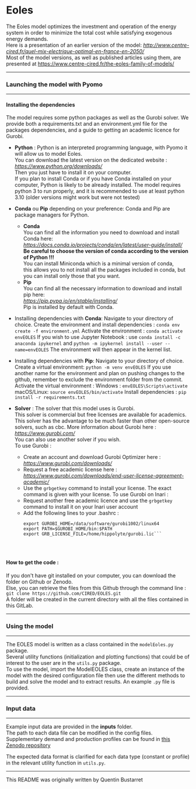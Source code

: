 # Eoles

The Eoles model optimizes the investment and operation of the energy system in order to minimize the total cost while satisfying exogenous energy demands. \
Here is a presentation of an earlier version of the model: _http://www.centre-cired.fr/quel-mix-electrique-optimal-en-france-en-2050/_ \
Most of the model versions, as well as published articles using them, are presented at https://www.centre-cired.fr/the-eoles-family-of-models/

---

### Launching the model with Pyomo

---

#### **Installing the dependencies**

The model requires some python packages as well as the Gurobi solver. 
We provide both a requirements.txt and an environment.yml file for the packages dependencies, and a guide to getting an academic licence for Gurobi.

* **Python** :
Python is an interpreted programming language, with Pyomo it will allow us to model Eoles. \
You can download the latest version on the dedicated website : *https://www.python.org/downloads/* \
Then you just have to install it on your computer. \
If you plan to install Conda or if you have Conda installed on your computer,
Python is likely to be already installed.
The model requires python 3 to run properly, and it is recommended to use at least python 3.10 (older versions might work but were not tested)

* **Conda** ou **Pip** depending on your preference:
Conda and Pip are package managers for Python.
    * **Conda** \
    You can find all the information you need to download and install Conda here:  \
    _https://docs.conda.io/projects/conda/en/latest/user-guide/install/_ \
    __Be careful to choose the version of conda according to the version of Python !!!__ \
    You can install Miniconda which is a minimal version of conda, \
  this allows you to not install all the packages included in conda,
  but you can install only those that you want.
    * **Pip** \
    You can find all the necessary information to download and install pip here: \
    _https://pip.pypa.io/en/stable/installing/_ \
    Pip is installed by default with Conda.

* Installing dependencies with **Conda**:
Navigate to your directory of choice.
Create the environment and install dependencies : ```conda env create -f environment.yml```
Activate the environment : ```conda activate envEOLES```
If you wish to use Jupyter Notebook :
use ```conda install -c anaconda ipykernel``` and ```python -m ipykernel install --user --name=envEOLES```
The environment will then appear in the kernel list.

* Installing dependencies with **Pip**:
Navigate to your directory of choice.
Create a virtual environment: ```python -m venv envEOLES```
If you use another name for the environment and plan on pushing changes to the github, remember to exclude the environment folder from the commit.
Activate the virtual environment :
Windows : ```envEOLES\Scripts\activate```
macOS/Linux: ```source envEOLES/bin/activate```
Install dependencies : ```pip install -r requirements.txt```

* **Solver** :
The solver that this model uses is Gurobi. \
This solver is commercial but free licenses are available for academics. \
This solver has the advantage to be much faster than other open-source solvers, such as cbc.
More information about Gurobi here : _https://www.gurobi.com/_ \
You can also use another solver if you wish. \
To use Gurobi :
    * Create an account and download Gurobi Optimizer here : _https://www.gurobi.com/downloads/_
    * Request a free academic license here : _https://www.gurobi.com/downloads/end-user-license-agreement-academic/_
    * Use the ```grbgetkey``` command to install your license. The exact command is given with your license.
To use Gurobi on Inari :
	* Request another free academic licence and use the ```grbgetkey``` command to install it on your Inari user account
	* Add the following lines to your .bashrc :
		```# gurobi path and licence
		export GUROBI_HOME=/data/software/gurobi1002/linux64
		export PATH=$GUROBI_HOME/bin:$PATH
		export GRB_LICENSE_FILE=/home/hippolyte/gurobi.lic```




#### **How to get the code :**

If you don't have git installed on your computer, you can download the folder on Github or Zenodo. \
Else, you can retrieve the files from this Github through the command line : \
```git clone https://github.com/CIRED/EOLES.git``` \
A folder will be created in the current directory with all the files contained in this GitLab.

---

### Using the model

---

The EOLES model is written as a class contained in the ```modelEoles.py``` package. \
Several utility functions (initialization and plotting functions) that could be of interest to the user are in the ```utils.py``` package.\
To use the model, import the ModelEOLES class, create an instance of the model with the desired configuration file then use the different methods to build and solve the model and to extract results. An example ```.py``` file is provided.

---

### Input data

---

Example input data are provided in the **inputs** folder.\
The path to each data file can be modified in the config files.\
Supplementary demand and production profiles can be found in [this Zenodo repository](https://doi.org/10.5281/zenodo.13124746)

The expected data format is clarified for each data type (constant or profile) in the relevant utility function in ```utils.py```.

---

This README was originally written by Quentin Bustarret
